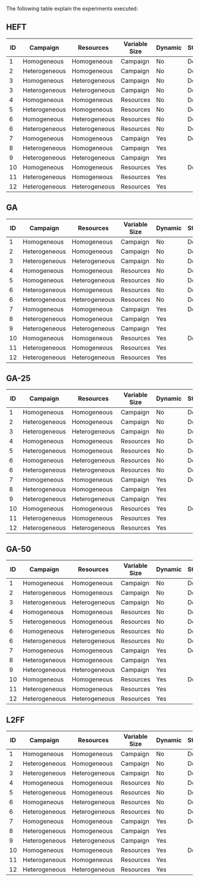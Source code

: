 The following table explain the experiments executed:

## HEFT

| ID  | Campaign      | Resources     | Variable Size | Dynamic | Status |
|-----|---------------|---------------|-----------|---------|--------|
| 1   | Homogeneous   | Homogeneous   | Campaign  | No      | Done   |
| 2   | Heterogeneous | Homogeneous   | Campaign  | No      | Done   |
| 3   | Homogeneous   | Heterogeneous | Campaign  | No      | Done   |
| 3   | Heterogeneous | Heterogeneous | Campaign  | No      | Done   |
| 4   | Homogeneous   | Homogeneous   | Resources | No      | Done   |
| 5   | Heterogeneous | Homogeneous   | Resources | No      | Done   |
| 6   | Homogeneous   | Heterogeneous | Resources | No      | Done   |
| 6   | Heterogeneous | Heterogeneous | Resources | No      | Done   |
| 7   | Homogeneous   | Homogeneous   | Campaign  | Yes     | Done   |
| 8   | Heterogeneous | Homogeneous   | Campaign  | Yes     |        |
| 9   | Heterogeneous | Heterogeneous | Campaign  | Yes     |        |
| 10  | Homogeneous   | Homogeneous   | Resources | Yes     | Done   |
| 11  | Heterogeneous | Homogeneous   | Resources | Yes     |        |
| 12  | Heterogeneous | Heterogeneous | Resources | Yes     |        |

## GA

| ID  | Campaign      | Resources     | Variable Size | Dynamic | Status |
|-----|---------------|---------------|-----------|---------|--------|
| 1   | Homogeneous   | Homogeneous   | Campaign  | No      | Done   |
| 2   | Heterogeneous | Homogeneous   | Campaign  | No      | Done   |
| 3   | Heterogeneous | Heterogeneous | Campaign  | No      | Done   |
| 4   | Homogeneous   | Homogeneous   | Resources | No      | Done   |
| 5   | Homogeneous   | Heterogeneous | Resources | No      | Done   |
| 6   | Heterogeneous | Homogeneous   | Resources | No      | Done   |
| 6   | Heterogeneous | Heterogeneous | Resources | No      | Done   |
| 7   | Homogeneous   | Homogeneous   | Campaign  | Yes     | Done   |
| 8   | Heterogeneous | Homogeneous   | Campaign  | Yes     |        |
| 9   | Heterogeneous | Heterogeneous | Campaign  | Yes     |        |
| 10  | Homogeneous   | Homogeneous   | Resources | Yes     | Done   |
| 11  | Heterogeneous | Homogeneous   | Resources | Yes     |        |
| 12  | Heterogeneous | Heterogeneous | Resources | Yes     |        |

## GA-25

| ID  | Campaign      | Resources     | Variable Size | Dynamic | Status |
|-----|---------------|---------------|-----------|---------|--------|
| 1   | Homogeneous   | Homogeneous   | Campaign  | No      | Done   |
| 2   | Heterogeneous | Homogeneous   | Campaign  | No      | Done   |
| 3   | Heterogeneous | Heterogeneous | Campaign  | No      | Done   |
| 4   | Homogeneous   | Homogeneous   | Resources | No      | Done   |
| 5   | Heterogeneous | Homogeneous   | Resources | No      | Done   |
| 6   | Homogeneous   | Heterogeneous | Resources | No      | Done   |
| 6   | Heterogeneous | Heterogeneous | Resources | No      | Done   |
| 7   | Homogeneous   | Homogeneous   | Campaign  | Yes     | Done   |
| 8   | Heterogeneous | Homogeneous   | Campaign  | Yes     |        |
| 9   | Heterogeneous | Heterogeneous | Campaign  | Yes     |        |
| 10  | Homogeneous   | Homogeneous   | Resources | Yes     | Done   |
| 11  | Heterogeneous | Homogeneous   | Resources | Yes     |        |
| 12  | Heterogeneous | Heterogeneous | Resources | Yes     |        |

## GA-50

| ID  | Campaign      | Resources     |  Variable Size | Dynamic | Status |
|-----|---------------|---------------|-----------|---------|--------|
| 1   | Homogeneous   | Homogeneous   | Campaign  | No      | Done   |
| 2   | Heterogeneous | Homogeneous   | Campaign  | No      | Done   |
| 3   | Heterogeneous | Heterogeneous | Campaign  | No      | Done   |
| 4   | Homogeneous   | Homogeneous   | Resources | No      | Done   |
| 5   | Heterogeneous | Homogeneous   | Resources | No      | Done   |
| 6   | Homogeneous   | Heterogeneous | Resources | No      | Done   |
| 6   | Heterogeneous | Heterogeneous | Resources | No      | Done   |
| 7   | Homogeneous   | Homogeneous   | Campaign  | Yes     | Done   |
| 8   | Heterogeneous | Homogeneous   | Campaign  | Yes     |        |
| 9   | Heterogeneous | Heterogeneous | Campaign  | Yes     |        |
| 10  | Homogeneous   | Homogeneous   | Resources | Yes     | Done   |
| 11  | Heterogeneous | Homogeneous   | Resources | Yes     |        |
| 12  | Heterogeneous | Heterogeneous | Resources | Yes     |        |

## L2FF

| ID  | Campaign      | Resources     |  Variable Size | Dynamic | Status |
|-----|---------------|---------------|-----------|---------|--------|
| 1   | Homogeneous   | Homogeneous   | Campaign  | No      | Done   |
| 2   | Heterogeneous | Homogeneous   | Campaign  | No      | Done   |
| 3   | Heterogeneous | Heterogeneous | Campaign  | No      | Done   |
| 4   | Homogeneous   | Homogeneous   | Resources | No      | Done   |
| 5   | Heterogeneous | Homogeneous   | Resources | No      | Done   |
| 6   | Homogeneous   | Heterogeneous | Resources | No      | Done   |
| 6   | Heterogeneous | Heterogeneous | Resources | No      | Done   |
| 7   | Homogeneous   | Homogeneous   | Campaign  | Yes     | Done   |
| 8   | Heterogeneous | Homogeneous   | Campaign  | Yes     |        |
| 9   | Heterogeneous | Heterogeneous | Campaign  | Yes     |        |
| 10  | Homogeneous   | Homogeneous   | Resources | Yes     | Done   |
| 11  | Heterogeneous | Homogeneous   | Resources | Yes     |        |
| 12  | Heterogeneous | Heterogeneous | Resources | Yes     |        |